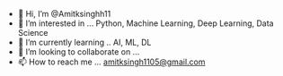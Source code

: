 - 👋 Hi, I’m @Amitksinghh11
- 👀 I’m interested in ... Python, Machine Learning, Deep Learning, Data Science
- 🌱 I’m currently learning .. AI, ML, DL
- 💞️ I’m looking to collaborate on ...
- 📫 How to reach me ... amitksingh1105@gmail.com

<!---
Amitksinghh11/Amitksinghh11 is a ✨ special ✨ repository because its `README.md` (this file) appears on your GitHub profile.
You can click the Preview link to take a look at your changes.
--->
